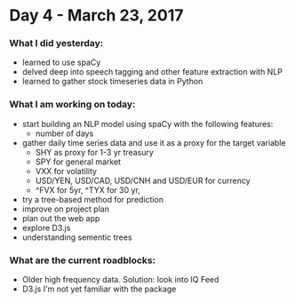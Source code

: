# Day 4 - March 23, 2017

### What I did yesterday:
- learned to use spaCy
- delved deep into speech tagging and other feature extraction with NLP
- learned to gather stock timeseries data in Python

### What I am working on today:
- start building an NLP model using spaCy with the following features:
	- number of days
- gather daily time series data and use it as a proxy for the target variable
	- SHY as proxy for 1-3 yr treasury
	- SPY for general market
	- VXX for volatility
	- USD/YEN, USD/CAD, USD/CNH and USD/EUR for currency
	- ^FVX for 5yr, ^TYX for 30 yr, 
- try a tree-based method for prediction
- improve on project plan
- plan out the web app
- explore D3.js
- understanding sementic trees

### What are the current roadblocks:
- Older high frequency data.  Solution: look into IQ Feed
- D3.js I'm not yet familiar with the package
